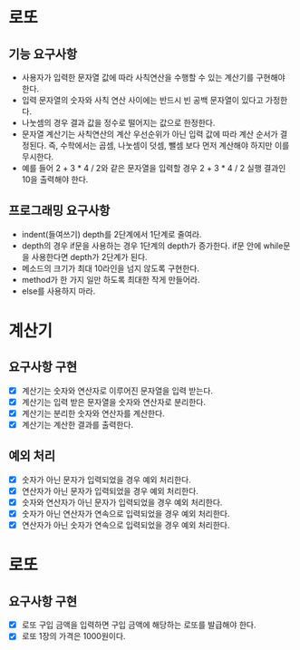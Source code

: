 # 로또
## 기능 요구사항
- 사용자가 입력한 문자열 값에 따라 사칙연산을 수행할 수 있는 계산기를 구현해야 한다.
- 입력 문자열의 숫자와 사칙 연산 사이에는 반드시 빈 공백 문자열이 있다고 가정한다.
- 나눗셈의 경우 결과 값을 정수로 떨어지는 값으로 한정한다.
- 문자열 계산기는 사칙연산의 계산 우선순위가 아닌 입력 값에 따라 계산 순서가 결정된다. 즉, 수학에서는 곱셈, 나눗셈이 덧셈, 뺄셈 보다 먼저 계산해야 하지만 이를 무시한다.
- 예를 들어 2 + 3 * 4 / 2와 같은 문자열을 입력할 경우 2 + 3 * 4 / 2 실행 결과인 10을 출력해야 한다.

## 프로그래밍 요구사항
- indent(들여쓰기) depth를 2단계에서 1단계로 줄여라.
- depth의 경우 if문을 사용하는 경우 1단계의 depth가 증가한다. if문 안에 while문을 사용한다면 depth가 2단계가 된다.
- 메소드의 크기가 최대 10라인을 넘지 않도록 구현한다.
- method가 한 가지 일만 하도록 최대한 작게 만들어라.
- else를 사용하지 마라.

# 계산기
## 요구사항 구현
- [x] 계산기는 숫자와 연산자로 이루어진 문자열을 입력 받는다.
- [x] 계산기는 입력 받은 문자열을 숫자와 연산자로 분리한다.
- [x] 계산기는 분리한 숫자와 연산자를 계산한다.
- [x] 계산기는 계산한 결과를 출력한다.

## 예외 처리
- [x] 숫자가 아닌 문자가 입력되었을 경우 예외 처리한다.
- [x] 연산자가 아닌 문자가 입력되었을 경우 예외 처리한다.
- [x] 숫자와 연산자가 아닌 문자가 입력되었을 경우 예외 처리한다.
- [x] 숫자가 아닌 연산자가 연속으로 입력되었을 경우 예외 처리한다.
- [x] 연산자가 아닌 숫자가 연속으로 입력되었을 경우 예외 처리한다.

# 로또
## 요구사항 구현
- [x] 로또 구입 금액을 입력하면 구입 금액에 해당하는 로또를 발급해야 한다.
- [x] 로또 1장의 가격은 1000원이다.